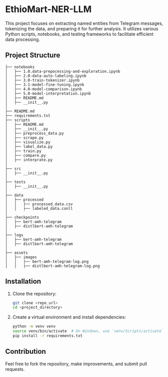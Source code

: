 # EthioMart-NER-LLM

This project focuses on extracting named entities from Telegram messages, tokenizing the data, and preparing it for further analysis. It utilizes various Python scripts, notebooks, and testing frameworks to facilitate efficient data processing.


## Project Structure


```
├── notebooks
│   ├── 1.0.data-prepocessing-and-exploration.ipynb 
│   ├── 2.0-data-auto-labeling.ipynb
│   ├── 3.0-train-tokenizer.ipynb
│   ├── 3.1-model-fine-tuning.ipynb
│   ├── 4.0-model-comparison.ipynb
│   ├── 5.0-model-interpretation.ipynb
│   ├── README.md                 
│   ├── __init__.py               
│
├── README.md                   
├── requirements.txt            
├── scripts
│   ├── README.md                 
│   ├── __init__.py               
│   ├── preprocess_data.py               
│   ├── scrape.py            
│   ├── visualize.py           
│   ├── label_data.py           
│   ├── train.py           
│   ├── compare.py           
│   ├── interprate.py           
│
├── src            
│   ├── __init__.py               
│
├── tests
│   ├── __init__.py  
│
├── data            
│   ├── processed
│   │   ├── processed_data.csv
│   │   ├── labeled_data.conll
│
├── checkpoints            
│   ├── bert-amh-telegram
│   ├── distlbert-amh-telegram
│
├── logs            
│   ├── bert-amh-telegram
│   ├── distlbert-amh-telegram
│
├── assets            
│   ├── images
│   │   ├── bert-amh-telegram-log.png
│   │   ├── distlbert-amh-telegram-log.png

```

## Installation

1. Clone the repository:
   ```bash
   git clone <repo_url>
   cd <project_directory>
   ```

2. Create a virtual environment and install dependencies:
   ```bash
   python -m venv venv
   source venv/bin/activate  # On Windows, use `venv/Scripts/activate`
   pip install -r requirements.txt
   ```

## Contribution

Feel free to fork the repository, make improvements, and submit pull requests.